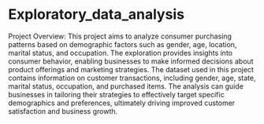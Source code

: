 # Exploratory_data_analysis

Project Overview:
This project aims to analyze consumer purchasing patterns based on demographic factors such as gender, age, location, marital status, and occupation. The exploration provides insights into consumer behavior, enabling businesses to make informed decisions about product offerings and marketing strategies.
The dataset used in this project contains information on customer transactions, including gender, age, state, marital status, occupation, and purchased items. The analysis can guide businesses in tailoring their strategies to effectively target specific demographics and preferences, ultimately driving improved customer satisfaction and business growth.

